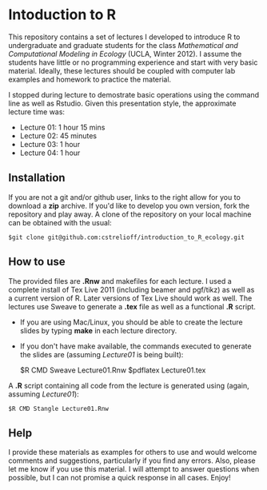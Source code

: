 # Intoduction to R #

This repository contains a set of lectures I developed to introduce R to
undergraduate and graduate students for the class *Mathematical and Computational
Modeling in Ecology* (UCLA, Winter 2012).  I assume the students have little or
no programming experience and start with very basic material.  Ideally, these
lectures should be coupled with computer lab examples and homework to practice
the material.

I stopped during lecture to demostrate basic operations using the command line 
as well as Rstudio.  Given this presentation style, the approximate lecture 
time was:

+ Lecture 01: 1 hour 15 mins
+ Lecture 02: 45 minutes
+ Lecture 03: 1 hour
+ Lecture 04: 1 hour

## Installation ##

If you are not a git and/or github user, links to the right allow for you to
download a **zip** archive.  If you'd like to develop you own version, fork
the repository and play away.  A clone of the repository on your local machine
can be obtained with the usual:

    $git clone git@github.com:cstrelioff/introduction_to_R_ecology.git

## How to use ##

The provided files are **.Rnw** and makefiles for each lecture.  I used a
complete install of Tex Live 2011 (including beamer and pgf/tikz) as well as a
current version of R.  Later versions of Tex Live should work as well. The
lectures use Sweave to generate a  **.tex** file as well as a functional **.R**
script.

+ If you are using Mac/Linux, you should be able to create the lecture slides
  by typing **make** in each lecture directory. 
* If you don't have make available, the commands executed to generate the 
slides are (assuming *Lecture01* is being built):

    $R CMD Sweave Lecture01.Rnw 
    $pdflatex Lecture01.tex
  
A **.R** script containing all code from the lecture is generated using (again,
assuming *Lecture01*):

    $R CMD Stangle Lecture01.Rnw 

## Help ##

I provide these materials as examples for others to use and would welcome
comments and suggestions, particularly if you find any errors.  Also, please
let me know if you use this material.  I will attempt to answer questions when
possible, but I can not promise a quick response in all cases.  Enjoy!

